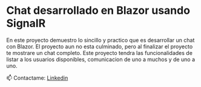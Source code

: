 # Chat desarrollado en Blazor usando SignalR
En este proyecto demuestro lo sincillo y practico que es desarrollar un chat con Blazor. 
El proyecto aun no esta culminado, pero al finalizar el proyecto te mostrare un chat completo.
Este proyecto tendra las funcionalidades de listar a los usuarios disponibles, comunicacion de uno a muchos y de uno a uno.

📫 Contactame: [Linkedin](https://www.linkedin.com/in/percy-luis-leon-lucas/)
